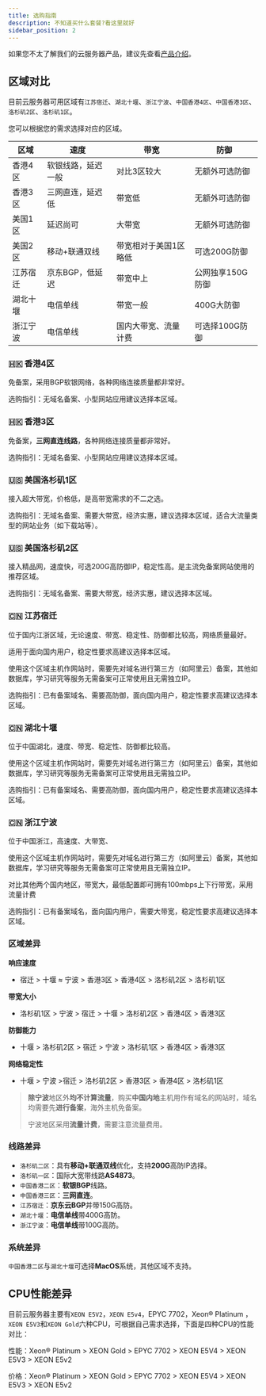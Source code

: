 ```yaml
---
title: 选购指南
description: 不知道买什么套餐?看这里就好
sidebar_position: 2
---
```

如果您不太了解我们的云服务器产品，建议先查看[产品介绍](/docs/rcs/)。

## 区域对比

目前云服务器可用区域有`江苏宿迁`、`湖北十堰`、`浙江宁波`、`中国香港4区`、`中国香港3区`、`洛杉矶2区`、`洛杉矶1区`。

您可以根据您的需求选择对应的区域。


| 区域   | 速度        | 带宽          | 防御         |
|------|-----------|-------------|------------|
| 香港4区 | 软银线路，延迟一般 | 对比3区较大      | 无额外可选防御    |
| 香港3区 | 三网直连，延迟低  | 带宽低         | 无额外可选防御    |
| 美国1区 | 延迟尚可      | 大带宽         | 无额外可选防御    |
| 美国2区 | 移动+联通双线   | 带宽相对于美国1区略低 | 可选200G防御   |
| 江苏宿迁 | 京东BGP，低延迟 | 带宽中上        | 公网独享150G防御 |
| 湖北十堰 | 电信单线      | 带宽一般        | 400G大防御    |
| 浙江宁波 | 电信单线      | 国内大带宽、流量计费  | 可选择100G防御  |

### 🇭🇰 香港4区

免备案，采用BGP软银网络，各种网络连接质量都非常好。

选购指引：无域名备案、小型网站应用建议选择本区域。

### 🇭🇰 香港3区

免备案，**三网直连线路**，各种网络连接质量都非常好。

选购指引：无域名备案、小型网站应用建议选择本区域。

### 🇺🇸 美国洛杉矶1区

接入超大带宽，价格低，是高带宽需求的不二之选。

选购指引：无域名备案、需要大带宽，经济实惠，建议选择本区域，适合大流量类型的网站业务（如下载站等）。

### 🇺🇸 美国洛杉矶2区

接入精品网，速度快，可选200G高防御IP，稳定性高。是主流免备案网站使用的推荐区域。

选购指引：无域名备案、需要大带宽，经济实惠，建议选择本区域。

### 🇨🇳 江苏宿迁

位于国内江浙区域，无论速度、带宽、稳定性、防御都比较高，网络质量最好。

适用于面向国内用户，稳定性要求高建议选择本区域。

使用这个区域主机作网站时，需要先对域名进行第三方（如阿里云）备案，其他如数据库，学习研究等服务无需备案可正常使用且无需独立IP。

选购指引：已有备案域名、需要高防御，面向国内用户，稳定性要求高建议选择本区域。

### 🇨🇳 湖北十堰

位于中国湖北，速度、带宽、稳定性、防御都比较高。

使用这个区域主机作网站时，需要先对域名进行第三方（如阿里云）备案，其他如数据库，学习研究等服务无需备案可正常使用且无需独立IP。

选购指引：已有备案域名、需要高防御，面向国内用户，稳定性要求高建议选择本区域。

### 🇨🇳 浙江宁波

位于中国浙江，高速度、大带宽、

使用这个区域主机作网站时，需要先对域名进行第三方（如阿里云）备案，其他如数据库，学习研究等服务无需备案可正常使用且无需独立IP。

对比其他两个国内地区，带宽大，最低配置即可拥有100mbps上下行带宽，采用流量计费

选购指引：已有备案域名，面向国内用户，需要大带宽，稳定性要求高建议选择本区域。

### 区域差异

**响应速度**

* 宿迁 > 十堰 ≈ 宁波 > 香港3区 > 香港4区 > 洛杉矶2区 > 洛杉矶1区

**带宽大小**

* 洛杉矶1区 > 宁波 > 宿迁 > 十堰 > 洛杉矶2区 > 香港4区 > 香港3区

**防御能力**

* 十堰 > 洛杉矶2区 > 宿迁 > 宁波 >   洛杉矶1区 > 香港4区 > 香港3区

**网络稳定性**

* 十堰 > 宁波 >宿迁 >  洛杉矶2区 > 香港3区 > 香港4区 > 洛杉矶1区

> **除宁波**地区外**均不计算流量**，购买**中国内地**主机用作有域名的网站时，域名均需要先**进行备案**，海外主机免备案。
> 
> 宁波地区采用**流量计费**，需要注意流量费用。

### 线路差异

* `洛杉矶二区`：具有**移动+联通双线**优化，支持**200G**高防IP选择。
* `洛杉矶一区`：国际大宽带线路**AS4873**。
* `中国香港二区`：**软银BGP**线路。
* `中国香港三区`：**三网直连**。
* `江苏宿迁`：**京东云BGP**并带150G高防。
* `湖北十堰`：**电信单线**带400G高防。
* `浙江宁波`：**电信单线**带100G高防。

### 系统差异

`中国香港二区`与`湖北十堰`可选择**MacOS**系统，其他区域不支持。

## CPU性能差异

目前云服务器主要有`XEON E5V2`，`XEON E5v4`，EPYC 7702，Xeon® Platinum ，`XEON E5V3`和`XEON Gold`六种CPU，可根据自己需求选择，下面是四种CPU的性能对比：

性能：Xeon® Platinum > XEON Gold > EPYC 7702 > XEON E5V4 > XEON E5V3 > XEON E5v2

价格：Xeon® Platinum > XEON Gold > EPYC 7702 > XEON E5V4 > XEON E5V3 > XEON E5v2
